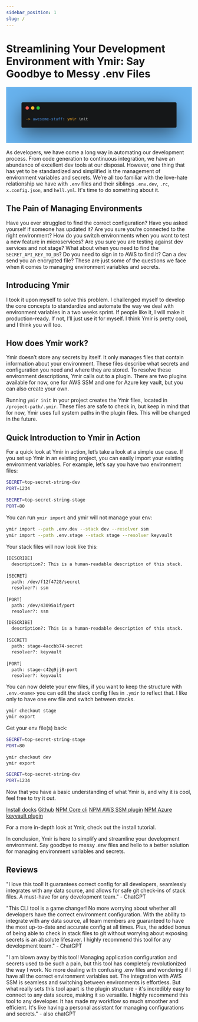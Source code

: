 ```yaml
---
sidebar_position: 1
slug: /
---
```


# Streamlining Your Development Environment with Ymir: Say Goodbye to Messy .env Files

![ymir init](./tutorials/img/init.png)

As developers, we have come a long way in automating our development process. From code generation to continuous integration, we have an abundance of excellent dev tools at our disposal. However, one thing that has yet to be standardized and simplified is the management of environment variables and secrets. We’re all too familiar with the love-hate relationship we have with `.env` files and their siblings `.env.dev`, `.rc`, `x.config.json`, and `hell.yml`. It's time to do something about it.

## The Pain of Managing Environments

Have you ever struggled to find the correct configuration? Have you asked yourself if someone has updated it? Are you sure you’re connected to the right environment? How do you switch environments when you want to test a new feature in microservices? Are you sure you are testing against dev services and not stage? What about when you need to find the `SECRET_API_KEY_TO_DB`? Do you need to sign in to AWS to find it? Can a dev send you an encrypted file? These are just some of the questions we face when it comes to managing environment variables and secrets.

## Introducing Ymir

I took it upon myself to solve this problem. I challenged myself to develop the core concepts to standardize and automate the way we deal with environment variables in a two weeks sprint. If people like it, I will make it production-ready. If not, I’ll just use it for myself. I think Ymir is pretty cool, and I think you will too.

## How does Ymir work?

Ymir doesn’t store any secrets by itself. It only manages files that contain information about your environment. These files describe what secrets and configuration you need and where they are stored. To resolve these environment descriptions, Ymir calls out to a plugin. There are two plugins available for now, one for AWS SSM and one for Azure key vault, but you can also create your own.

Running `ymir init` in your project creates the Ymir files, located in `/project-path/.ymir`. These files are safe to check in, but keep in mind that for now, Ymir uses full system paths in the plugin files. This will be changed in the future.

## Quick Introduction to Ymir in Action

For a quick look at Ymir in action, let’s take a look at a simple use case. If you set up Ymir in an existing project, you can easily import your existing environment variables. For example, let’s say you have two environment files:

```bash title=".env.dev"
SECRET=top-secret-string-dev
PORT=1234
```

```bash title=".env.stage"
SECRET=top-secret-string-stage
PORT=80
```

You can run `ymir import` and ymir will not manage your env:

```bash
ymir import --path .env.dev --stack dev --resolver ssm
ymir import --path .env.stage --stack stage --resolver keyvault
```

Your stack files will now look like this:

```text title=".ymir/stacks/dev"
[DESCRIBE]
  description?: This is a human-readable description of this stack.

[SECRET]
  path: /dev/f12f4728/secret
  resolver?: ssm

[PORT]
  path: /dev/43095a1f/port
  resolver?: ssm
```

```text title=".ymir/stacks/stage"
[DESCRIBE]
  description?: This is a human-readable description of this stack.

[SECRET]
  path: stage-4accbb74-secret
  resolver?: keyvault

[PORT]
  path: stage-c42g9jj8-port
  resolver?: keyvault
```

You can now delete your env files, if you want to keep the structure with `.env.<name>` you can edit the stack config files in `.ymir` to reflect that. I like only to have one env file and switch between stacks.

```bash
ymir checkout stage
ymir export
```

Get your env file(s) back:

```bash title=".env"
SECRET=top-secret-string-stage
PORT=80
```

```
ymir checkout dev
ymir export
```

```bash title=".env"
SECRET=top-secret-string-dev
PORT=1234
```

Now that you have a basic understanding of what Ymir is, and why it is cool, feel free to try it out.

[Install docks](./tutorials/install.md)
[Github](https://github.com/onevor/ymir)
[NPM Core cli](https://www.npmjs.com/package/@onevor/ymir-core-cli)
[NPM AWS SSM plugin](https://www.npmjs.com/package/@onevor/ymir-plugin-ssm)
[NPM Azure keyvault plugin](https://www.npmjs.com/package/@onevor/ymir-plugin-azure-key-vault)

For a more in-depth look at Ymir, check out the install tutorial.

In conclusion, Ymir is here to simplify and streamline your development environment. Say goodbye to messy .env files and hello to a better solution for managing environment variables and secrets.

## Reviews

"I love this tool! It guarantees correct config for all developers, seamlessly integrates with any data source, and allows for safe git check-ins of stack files. A must-have for any development team." - ChatGPT

"This CLI tool is a game changer! No more worrying about whether all developers have the correct environment configuration. With the ability to integrate with any data source, all team members are guaranteed to have the most up-to-date and accurate config at all times. Plus, the added bonus of being able to check in stack files to git without worrying about exposing secrets is an absolute lifesaver. I highly recommend this tool for any development team." - ChatGPT

"I am blown away by this tool! Managing application configuration and secrets used to be such a pain, but this tool has completely revolutionized the way I work. No more dealing with confusing .env files and wondering if I have all the correct environment variables set. The integration with AWS SSM is seamless and switching between environments is effortless. But what really sets this tool apart is the plugin structure - it's incredibly easy to connect to any data source, making it so versatile. I highly recommend this tool to any developer. It has made my workflow so much smoother and efficient. It's like having a personal assistant for managing configurations and secrets." - also chatGPT
